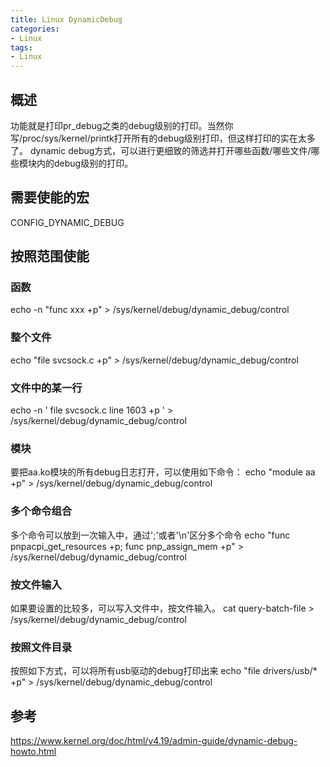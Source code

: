 ```yaml
---
title: Linux DynamicDebug
categories: 
- Linux
tags:
- Linux
---
```

## 概述
功能就是打印pr_debug之类的debug级别的打印。当然你写/proc/sys/kernel/printk打开所有的debug级别打印，但这样打印的实在太多了。
dynamic debug方式，可以进行更细致的筛选并打开哪些函数/哪些文件/哪些模块内的debug级别的打印。

## 需要使能的宏
CONFIG_DYNAMIC_DEBUG

## 按照范围使能
### 函数
echo -n "func xxx +p" > /sys/kernel/debug/dynamic_debug/control 

### 整个文件
echo "file svcsock.c +p" > /sys/kernel/debug/dynamic_debug/control

### 文件中的某一行
echo -n '  file   svcsock.c     line  1603 +p  ' > /sys/kernel/debug/dynamic_debug/control

### 模块
要把aa.ko模块的所有debug日志打开，可以使用如下命令：
echo "module aa +p" > /sys/kernel/debug/dynamic_debug/control

### 多个命令组合
多个命令可以放到一次输入中，通过';'或者'\n'区分多个命令
echo "func pnpacpi_get_resources +p; func pnp_assign_mem +p" > /sys/kernel/debug/dynamic_debug/control

### 按文件输入
如果要设置的比较多，可以写入文件中，按文件输入。
cat query-batch-file > /sys/kernel/debug/dynamic_debug/control

### 按照文件目录
按照如下方式，可以将所有usb驱动的debug打印出来
echo "file drivers/usb/* +p" > /sys/kernel/debug/dynamic_debug/control

## 参考
https://www.kernel.org/doc/html/v4.19/admin-guide/dynamic-debug-howto.html

